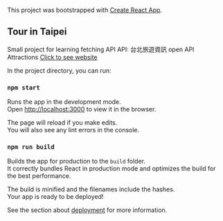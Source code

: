 This project was bootstrapped with [Create React App](https://github.com/facebook/create-react-app).

## Tour in Taipei
Small project for learning fetching API
API: 台北旅遊資訊 open API Attractions
[Click to see website](https://tourtaipei.netlify.com/)

In the project directory, you can run:

### `npm start`

Runs the app in the development mode.<br />
Open [http://localhost:3000](http://localhost:3000) to view it in the browser.

The page will reload if you make edits.<br />
You will also see any lint errors in the console.

### `npm run build`

Builds the app for production to the `build` folder.<br />
It correctly bundles React in production mode and optimizes the build for the best performance.

The build is minified and the filenames include the hashes.<br />
Your app is ready to be deployed!

See the section about [deployment](https://facebook.github.io/create-react-app/docs/deployment) for more information.

